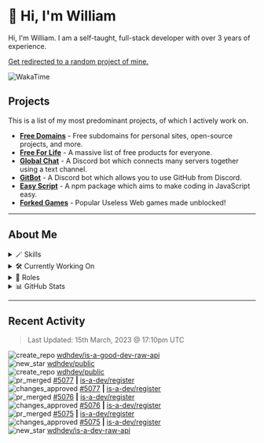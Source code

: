 # 👋 Hi, I'm William
Hi, I'm William. I am a self-taught, full-stack developer with over 3 years of experience.

[Get redirected to a random project of mine.](https://random.wdh.gg)

![WakaTime](https://wakatime.com/badge/user/817e29c1-e1ac-4adc-936b-37bfa447c165.svg?style=for-the-badge)

## Projects

This is a list of my most predominant projects, of which I actively work on.

- **[Free Domains](https://wdh.gg/domains)** - Free subdomains for personal sites, open-source projects, and more.
- **[Free For Life](https://wdh.gg/freeforlife)** - A massive list of free products for everyone.
- **[Global Chat](https://wdh.gg/globalchat)** - A Discord bot which connects many servers together using a text channel.
- **[GitBot](https://wdh.gg/gitbot)** - A Discord bot which allows you to use GitHub from Discord.
- **[Easy Script](https://wdh.gg/easyscript)** - A npm package which aims to make coding in JavaScript easy.
- **[Forked Games](https://wdh.gg/forkedgames)** - Popular Useless Web games made unblocked!

---

## About Me

<details>
  <summary>🪄 Skills</summary>
  <br>

  ![Skills](https://skillicons.dev/icons?i=html,css,js,ts,nodejs,tailwind,md)

</details>

<details>
  <summary>🛠️ Currently Working On</summary>
  <br>

  [![Global Chat](https://img.shields.io/badge/Global%20Chat-333333?style=for-the-badge)](https://wdh.gg/globalchat)

</details>

<details>
  <summary>💼 Roles</summary>
  <br>

  [![Future Focus Accounting](https://img.shields.io/badge/Future%20Focus%20Accounting-Developer-222222?style=for-the-badge)](https://wdh.gg/ffa)

  [![DanBot Hosting](https://img.shields.io/badge/DanBot%20Hosting-Trial%20Developer-222222?style=for-the-badge)](https://wdh.gg/dbh)

  [![Open Domains](https://img.shields.io/badge/Open%20Domains-Maintainer-222222?style=for-the-badge)](https://wdh.gg/open-domains)

  [![is-a.dev](https://img.shields.io/badge/is--a.dev-Maintainer-222222?style=for-the-badge)](https://wdh.gg/is-a-dev)

  [![is-a-good.dev](https://img.shields.io/badge/is--a--good.dev-Helper-222222?style=for-the-badge)](https://wdh.gg/is-a-good-dev)

</details>

<details>
<summary>📊 GitHub Stats</summary>
<br>

  ![GitHub Stats](https://github-readme-stats.vercel.app/api?username=williamdavidharrison&theme=algolia&show_icons=true&border_radius=8&count_private=true&include_all_commits=true)

</details>

---

## Recent Activity

<!--RECENT_ACTIVITY:last_update-->
> Last Updated: 15th March, 2023 @ 17:10pm UTC
<!--RECENT_ACTIVITY:last_update_end-->

<!--RECENT_ACTIVITY:start-->
![create_repo](https://cdn.jsdelivr.net/gh/Readme-Workflows/Readme-Icons@main/icons/octicons/Repository.svg) [wdhdev/is-a-good-dev-raw-api](https://github.com/wdhdev/is-a-good-dev-raw-api)<br>
![new_star](https://cdn.jsdelivr.net/gh/Readme-Workflows/Readme-Icons@main/icons/octicons/StarredRepositoryYellow.svg) [wdhdev/public](https://github.com/wdhdev/public)<br>
![create_repo](https://cdn.jsdelivr.net/gh/Readme-Workflows/Readme-Icons@main/icons/octicons/Repository.svg) [wdhdev/public](https://github.com/wdhdev/public)<br>
![pr_merged](https://cdn.jsdelivr.net/gh/Readme-Workflows/Readme-Icons@main/icons/octicons/PullRequestMerged.svg) [#5077](https://github.com/is-a-dev/register/pull/5077) **|** [is-a-dev/register](https://github.com/is-a-dev/register)<br>
![changes_approved](https://cdn.jsdelivr.net/gh/Readme-Workflows/Readme-Icons@main/icons/octicons/ApprovedChanges.svg) [#5077](https://github.com/is-a-dev/register/pull/5077#pullrequestreview-1341346233) **|** [is-a-dev/register](https://github.com/is-a-dev/register)<br>
![pr_merged](https://cdn.jsdelivr.net/gh/Readme-Workflows/Readme-Icons@main/icons/octicons/PullRequestMerged.svg) [#5076](https://github.com/is-a-dev/register/pull/5076) **|** [is-a-dev/register](https://github.com/is-a-dev/register)<br>
![changes_approved](https://cdn.jsdelivr.net/gh/Readme-Workflows/Readme-Icons@main/icons/octicons/ApprovedChanges.svg) [#5076](https://github.com/is-a-dev/register/pull/5076#pullrequestreview-1341320589) **|** [is-a-dev/register](https://github.com/is-a-dev/register)<br>
![pr_merged](https://cdn.jsdelivr.net/gh/Readme-Workflows/Readme-Icons@main/icons/octicons/PullRequestMerged.svg) [#5075](https://github.com/is-a-dev/register/pull/5075) **|** [is-a-dev/register](https://github.com/is-a-dev/register)<br>
![changes_approved](https://cdn.jsdelivr.net/gh/Readme-Workflows/Readme-Icons@main/icons/octicons/ApprovedChanges.svg) [#5075](https://github.com/is-a-dev/register/pull/5075#pullrequestreview-1341315888) **|** [is-a-dev/register](https://github.com/is-a-dev/register)<br>
![new_star](https://cdn.jsdelivr.net/gh/Readme-Workflows/Readme-Icons@main/icons/octicons/StarredRepositoryYellow.svg) [wdhdev/is-a-dev-raw-api](https://github.com/wdhdev/is-a-dev-raw-api)<br>
<!--RECENT_ACTIVITY:end-->
